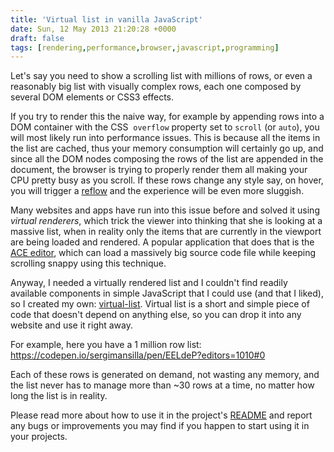 ```yaml
---
title: 'Virtual list in vanilla JavaScript'
date: Sun, 12 May 2013 21:20:28 +0000
draft: false
tags: [rendering,performance,browser,javascript,programming]
---
```


Let's say you need to show a scrolling list with millions of rows, or even a reasonably big list with visually complex rows, each one composed by several DOM elements or CSS3 effects.

If you try to render this the naive way, for example by appending rows into a DOM container with the CSS  `overflow` property set to `scroll` (or `auto`), you will most likely run into performance issues. This is because all the items in the list are cached, thus your memory consumption will certainly go up, and since all the DOM nodes composing the rows of the list are appended in the document, the browser is trying to properly render them all making your CPU pretty busy as you scroll. If these rows change any style say, on hover, you will trigger a [reflow](http://www-archive.mozilla.org/newlayout/doc/reflow.html) and the experience will be even more sluggish.

<!-- more -->

Many websites and apps have run into this issue before and solved it using _virtual renderers_, which trick the viewer into thinking that she is looking at a massive list, when in reality only the items that are currently in the viewport are being loaded and rendered. A popular application that does that is the [ACE editor](http://ace.ajax.org/), which can load a massively big source code file while keeping scrolling snappy using this technique.

Anyway, I needed a virtually rendered list and I couldn't find readily available components in simple JavaScript that I could use (and that I liked), so I created my own: [virtual-list](https://github.com/sergi/virtual-list). Virtual list is a short and simple piece of code that doesn't depend on anything else, so you can drop it into any website and use it right away.

For example, here you have a 1 million row list: https://codepen.io/sergimansilla/pen/EELdeP?editors=1010#0

Each of these rows is generated on demand, not wasting any memory, and the list never has to manage more than ~30 rows at a time, no matter how long the list is in reality.

Please read more about how to use it in the project's [README](https://github.com/sergi/virtual-list#virtual-dom-list) and report any bugs or improvements you may find if you happen to start using it in your projects.